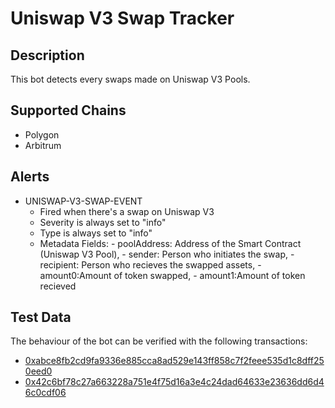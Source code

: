 # Uniswap V3 Swap Tracker

## Description

This bot detects every swaps made on Uniswap V3 Pools.

## Supported Chains

- Polygon
- Arbitrum


## Alerts



- UNISWAP-V3-SWAP-EVENT
  - Fired when there's a swap on Uniswap V3
  - Severity is always set to "info"
  - Type is always set to "info" 
  - Metadata Fields:
                - poolAddress: Address of the Smart Contract (Uniswap V3 Pool),
                - sender: Person who initiates the swap,
                - recipient: Person who recieves the swapped assets,
                - amount0:Amount of token swapped,
                - amount1:Amount of token recieved 

## Test Data

The behaviour of the bot can be verified with the following transactions:
   * [0xabce8fb2cd9fa9336e885cca8ad529e143ff858c7f2feee535d1c8dff250eed0](https://polygonscan.com//tx/0xabce8fb2cd9fa9336e885cca8ad529e143ff858c7f2feee535d1c8dff250eed0)
   * [0x42c6bf78c27a663228a751e4f75d16a3e4c24dad64633e23636dd6d46c0cdf06](https://arbiscan.io//tx/0x42c6bf78c27a663228a751e4f75d16a3e4c24dad64633e23636dd6d46c0cdf06)



